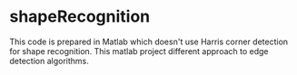 # shapeRecognition
This code is prepared in Matlab which doesn't use Harris corner detection for shape recognition. This matlab project 
different approach to edge detection algorithms.
